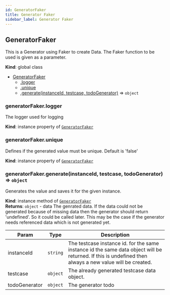 ```yaml
---
id: GeneratorFaker
title: Generator Faker
sidebar_label: Generator Faker
---
```


<a name="GeneratorFaker"></a>

## GeneratorFaker
This is a Generator using Faker to create Data. The Faker function to be used is
given as a parameter.

**Kind**: global class  

* [GeneratorFaker](#GeneratorFaker)
    * [.logger](#GeneratorFaker+logger)
    * [.unique](#GeneratorFaker+unique)
    * [.generate(instanceId, testcase, todoGenerator)](#GeneratorFaker+generate) ⇒ <code>object</code>

<a name="GeneratorFaker+logger"></a>

### generatorFaker.logger
The logger used for logging

**Kind**: instance property of [<code>GeneratorFaker</code>](#GeneratorFaker)  
<a name="GeneratorFaker+unique"></a>

### generatorFaker.unique
Defines if the generated value must be unique. Default is 'false'

**Kind**: instance property of [<code>GeneratorFaker</code>](#GeneratorFaker)  
<a name="GeneratorFaker+generate"></a>

### generatorFaker.generate(instanceId, testcase, todoGenerator) ⇒ <code>object</code>
Generates the value and saves it for the given instance.

**Kind**: instance method of [<code>GeneratorFaker</code>](#GeneratorFaker)  
**Returns**: <code>object</code> - data  The genrated data. If the data could not be generated because of missing data
then the generator should return 'undefined'. So it could be called later. This may be the case if the generator
needs referenced data which is not generated yet.  

| Param | Type | Description |
| --- | --- | --- |
| instanceId | <code>string</code> | The testcase instance id. for the same instance id the same data object will be returned. If this is undefined then always a new value will be created. |
| testcase | <code>object</code> | The already generated testcase data object. |
| todoGenerator | <code>object</code> | The generator todo |

